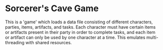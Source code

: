 # Sorcerer's Cave Game

This is a 'game' which loads a data file consisting of different characters, parties, items, artifacts, and tasks.  Each character must have certain items or artifacts present in their party in order to complete tasks, and each item or artifact can only be used by one character at a time.  This emulates multi-threading with shared resources.